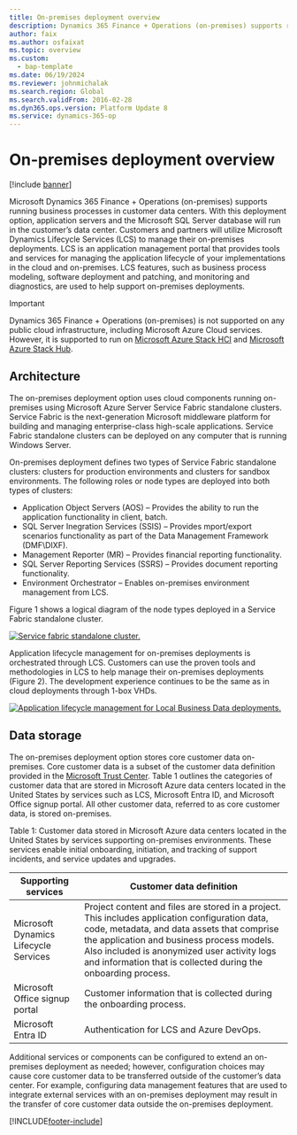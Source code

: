 ```yaml
---
title: On-premises deployment overview
description: Dynamics 365 Finance + Operations (on-premises) supports running business processes in customer data centers, including overviews of architecture and data storage.
author: faix
ms.author: osfaixat
ms.topic: overview
ms.custom: 
  - bap-template
ms.date: 06/19/2024
ms.reviewer: johnmichalak
ms.search.region: Global
ms.search.validFrom: 2016-02-28
ms.dyn365.ops.version: Platform Update 8
ms.service: dynamics-365-op
---
```

# On-premises deployment overview

[!include [banner](../includes/banner.md)]

Microsoft Dynamics 365 Finance + Operations (on-premises) supports running business processes in customer data centers. With this deployment option, application servers and the Microsoft SQL Server database will run in the customer’s data center. Customers and partners will utilize Microsoft Dynamics Lifecycle Services (LCS) to manage their on-premises deployments. LCS is an application management portal that provides tools and services for managing the application lifecycle of your implementations in the cloud and on-premises. LCS features, such as business process modeling, software deployment and patching, and monitoring and diagnostics, are used to help support on-premises deployments.

> [!IMPORTANT]
> Dynamics 365 Finance + Operations (on-premises) is not supported on any public cloud infrastructure, including Microsoft Azure Cloud services. However, it is supported to run on [Microsoft Azure Stack HCI](https://azure.microsoft.com/products/azure-stack/hci/) and [Microsoft Azure Stack Hub](https://azure.microsoft.com/products/azure-stack/hub/).

## Architecture

The on-premises deployment option uses cloud components running on-premises using Microsoft Azure Server Service Fabric standalone clusters. Service Fabric is the next-generation Microsoft middleware platform for building and managing enterprise-class high-scale applications. Service Fabric standalone clusters can be deployed on any computer that is running Windows Server. 

On-premises deployment defines two types of Service Fabric standalone clusters: clusters for production environments and clusters for sandbox environments. The following roles or node types are deployed into both types of clusters: 

- Application Object Servers (AOS) – Provides the ability to run the application functionality in client, batch.
- SQL Server Inegration Services (SSIS) – Provides mport/export scenarios functionality as part of the Data Management Framework (DMF\DIXF). 
- Management Reporter (MR) – Provides financial reporting functionality. 
- SQL Server Reporting Services (SSRS) – Provides document reporting functionality. 
- Environment Orchestrator – Enables on-premises environment management from LCS. 

Figure 1 shows a logical diagram of the node types deployed in a Service Fabric standalone cluster. 

[![Service fabric standalone cluster.](./media/on-premises-overview-01.png)](./media/on-premises-overview-01.png)

Application lifecycle management for on-premises deployments is orchestrated through LCS. Customers can use the proven tools and methodologies in LCS to help manage their on-premises deployments (Figure 2). The development experience continues to be the same as in cloud deployments through 1-box VHDs. 

[![Application lifecycle management for Local Business Data deployments.](./media/on-premises-overview-02.png)](./media/on-premises-overview-02.png)

## Data storage 
The on-premises deployment option stores core customer data on-premises. Core customer data is a subset of the customer data definition provided in the [Microsoft Trust Center](https://www.microsoft.com/trustcenter/privacy/how-microsoft-defines-customer-data). Table 1 outlines the categories of customer data that are stored in Microsoft Azure data centers located in the United States by services such as LCS, Microsoft Entra ID, and Microsoft Office signup portal. All other customer data, referred to as core customer data, is stored on-premises.  

Table 1: Customer data stored in Microsoft Azure data centers located in the United States by services supporting on-premises environments. These services enable initial onboarding, initiation, and tracking of support incidents, and service updates and upgrades.  


| Supporting services                   | Customer data definition                                                                                                                                                                                                                                                            |
|---------------------------------------|----------------------------------------------------------------------------------------------------------------------------------------------------------------------------------------------------------------------------------------------------------------------------------------------|
| Microsoft Dynamics Lifecycle Services | Project content and files are stored in a project. This includes application configuration data, code, metadata, and data assets that comprise the application and business process models. Also included is anonymized user activity logs and information that is collected during the onboarding process. |
| Microsoft Office signup portal        | Customer information that is collected during the onboarding process.                                                                                                                                                                                                                                 |
| Microsoft Entra ID      | Authentication for LCS and Azure DevOps.                                                                                                                                                                                                               |
  

Additional services or components can be configured to extend an on-premises deployment as needed; however, configuration choices may cause core customer data to be transferred outside of the customer’s data center. For example, configuring data management features that are used to integrate external services with an on-premises deployment may result in the transfer of core customer data outside the on-premises deployment. 


[!INCLUDE[footer-include](../../../includes/footer-banner.md)]
